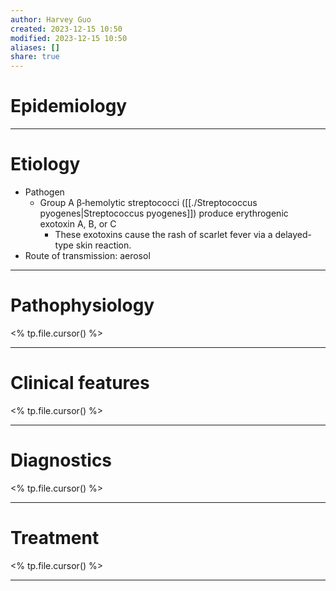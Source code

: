 ```yaml
---
author: Harvey Guo
created: 2023-12-15 10:50
modified: 2023-12-15 10:50
aliases: []
share: true
---
```

# Epidemiology


---
# Etiology
- Pathogen
	- Group A β‑hemolytic streptococci ([[./Streptococcus pyogenes|Streptococcus pyogenes]]) produce erythrogenic exotoxin A, B, or C
		- These exotoxins cause the rash of scarlet fever via a delayed-type skin reaction.
- Route of transmission: aerosol

---
# Pathophysiology
<% tp.file.cursor() %>

---
# Clinical features
<% tp.file.cursor() %>

---
# Diagnostics
<% tp.file.cursor() %>

---
# Treatment
<% tp.file.cursor() %>

---
